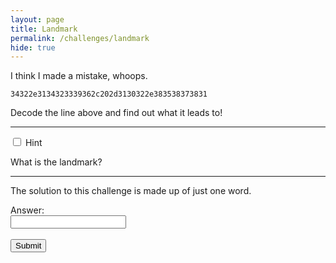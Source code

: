 ```yaml
---
layout: page
title: Landmark
permalink: /challenges/landmark
hide: true
---
```


I think I made a mistake, whoops.

`34322e3134323339362c202d3130322e383538373831`

Decode the line above and find out what it leads to!

---

<div class="wrap-collapsible">
  <input id="collapsible" class="toggle" type="checkbox">
  <label for="collapsible" class="lbl-toggle">Hint</label>
  <div class="collapsible-content">
    <div class="content-inner">
      <p>
        What is the landmark?
      </p>
    </div>
  </div>
</div>

---
The solution to this challenge is made up of just one word.

<form>
    <label for="answer">Answer:</label><br>
    <input type="text" id="submission" name="submission"><br><br>
    <input type="submit" value="Submit" onclick="javascript:checkAnswer('landmark', document.getElementById('submission').value)">
</form>